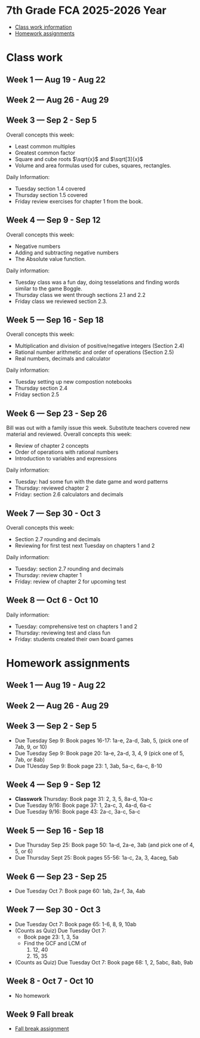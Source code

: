 # 7th Grade FCA 2025-2026 Year

* [Class work information](#class-work)
* [Homework assignments](#homework-assignments)





# Class work
## Week 1 — Aug 19 - Aug 22

## Week 2 — Aug 26 - Aug 29

## Week 3 — Sep 2 - Sep 5
Overall concepts this week:
* Least common multiples
* Greatest common factor
* Square and cube roots $\sqrt{x}$ and $\sqrt[3]{x}$
* Volume and area formulas used for cubes, squares, rectangles.

Daily Information:
* Tuesday section 1.4 covered
* Thursday section 1.5 covered
* Friday review exercises for chapter 1 from the book.

## Week 4 — Sep 9 - Sep 12
Overall concepts this week:
* Negative numbers
* Adding and subtracting negative numbers
* The Absolute value function.

Daily information:
* Tuesday class was a fun day, doing tesselations and finding words similar to the game Boggle.
* Thursday class we went through sections 2.1 and 2.2
* Friday class we reviewed section 2.3.

## Week 5 — Sep 16 - Sep 18
Overall concepts this week:
* Multiplication and division of positive/negative integers (Section 2.4)
* Rational number arithmetic and order of operations (Section 2.5)
* Real numbers, decimals and calculator

Daily information:
* Tuesday setting up new compostion notebooks
* Thursday section 2.4
* Friday section 2.5

## Week 6 — Sep 23 - Sep 26
Bill was out with a family issue this week. Substitute teachers covered new material and reviewed.
Overall concepts this week:
* Review of chapter 2 concepts
* Order of operations with rational numbers
* Introduction to variables and expressions

Daily information:
* Tuesday: had some fun with the date game and word patterns
* Thursday: reviewed chapter 2
* Friday: section 2.6 calculators and decimals

## Week 7 — Sep 30 - Oct 3
Overall concepts this week:
* Section 2.7 rounding and decimals
* Reviewing for first test next Tuesday on chapters 1 and 2

Daily information:
* Tuesday: section 2.7 rounding and decimals
* Thursday: review chapter 1
* Friday: review of chapter 2 for upcoming test

## Week 8 — Oct 6 - Oct 10
Daily information:
* Tuesday: comprehensive test on chapters 1 and 2
* Thursday: reviewing test and class fun
* Friday: students created their own board games


# Homework assignments
## Week 1 — Aug 19 - Aug 22

## Week 2 — Aug 26 - Aug 29

## Week 3 — Sep 2 - Sep 5
* Due Tuesday Sep 9: Book pages 16-17: 1a-e, 2a-d, 3ab, 5, (pick one of 7ab, 9, or 10)
* Due Tuesday Sep 9: Book page 20: 1a-e, 2a-d, 3, 4, 9 (pick one of 5, 7ab, or 8ab)
* Due TUesday Sep 9: Book page 23: 1, 3ab, 5a-c, 6a-c, 8-10

## Week 4 — Sep 9 - Sep 12

* **Classwork** Thursday:  Book page 31: 2, 3, 5, 8a-d, 10a-c
* Due Tuesday 9/16: Book page 37: 1, 2a-c, 3, 4a-d, 6a-c
* Due Tuesday 9/16: Book page 43: 2a-c, 3a-c, 5a-c

## Week 5 — Sep 16 - Sep 18
* Due Thursday Sep 25: Book page 50: 1a-d, 2a-e, 3ab (and pick one of 4, 5, or 6)
* Due Thursday Sept 25: Book pages 55-56: 1a-c, 2a, 3, 4aceg, 5ab

## Week 6 — Sep 23 - Sep 25
* Due Tuesday Oct 7: Book page 60: 1ab, 2a-f, 3a, 4ab

## Week 7 — Sep 30 - Oct 3
* Due Tuesday Oct 7: Book page 65: 1-6, 8, 9, 10ab
* (Counts as Quiz) Due Tuesday Oct 7: 
  * Book page 23: 1, 3, 5a
  * Find the GCF and LCM of
    1. 12, 40
    2. 15, 35
* (Counts as Quiz) Due Tuesday Oct 7: Book page 68: 1, 2, 5abc, 8ab, 9ab

## Week 8 - Oct 7 - Oct 10
* No homework

## Week 9 Fall break
* [Fall break assignment](fall-break.md)

<!-- * Due Thursday Sept 25: Book page 60: 1ab, 2a-f, 3a, 4ab -->